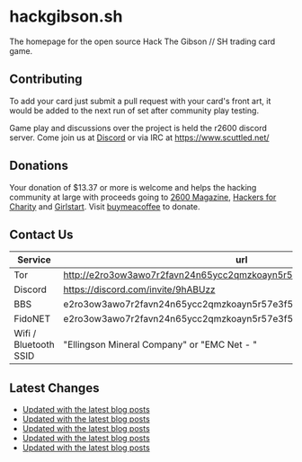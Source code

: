 # hackgibson.sh
The homepage for the open source Hack The Gibson // SH trading card game.


## Contributing

To add your card just submit a pull request with your card's front art, it would be added to the next run of set after community play testing.

Game play and discussions over the project is held the r2600 discord server. Come join us at [Discord](https://discord.com/invite/9hABUzz) or via IRC at https://www.scuttled.net/


## Donations

Your donation of $13.37 or more is welcome and helps the hacking community at large with proceeds going to [2600 Magazine](https://2600.com/), [Hackers for Charity](https://hackersforcharity.org) and [Girlstart](https://girlstart.org).  Visit [buymeacoffee](https://www.buymeacoffee.com/hackgibson.sh) to donate.


## Contact Us

Service | url
-|-
Tor | http://e2ro3ow3awo7r2favn24n65ycc2qmzkoayn5r57e3f56nvjwdcgg32ad.onion
Discord | https://discord.com/invite/9hABUzz
BBS | e2ro3ow3awo7r2favn24n65ycc2qmzkoayn5r57e3f56nvjwdcgg32ad.onion:23
FidoNET | e2ro3ow3awo7r2favn24n65ycc2qmzkoayn5r57e3f56nvjwdcgg32ad.onion:24554
Wifi / Bluetooth SSID | "Ellingson Mineral Company" or "EMC Net - <fidonet address>"

## Latest Changes
<!-- BLOG-POST-LIST:START -->
- [Updated with the latest blog posts](https://github.com/DFW2600/hackgibson.sh/commit/a251b221cad86844a6fbcaff187497b5f4267a9a)
- [Updated with the latest blog posts](https://github.com/DFW2600/hackgibson.sh/commit/b6ef0951695db9b1d997d950a1aa0b5568368fa1)
- [Updated with the latest blog posts](https://github.com/DFW2600/hackgibson.sh/commit/591e959f4ca704ef40f7e68ad7b56bf2decc68b3)
- [Updated with the latest blog posts](https://github.com/DFW2600/hackgibson.sh/commit/47bf2ef8830e218f3c50d8c1d9c4aa7e85de2045)
- [Updated with the latest blog posts](https://github.com/DFW2600/hackgibson.sh/commit/65f0f058c2d64b92b36d97c9f10085bee0e1937e)
<!-- BLOG-POST-LIST:END -->
